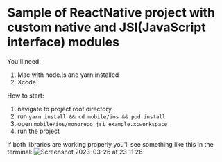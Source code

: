 # Sample of ReactNative project with custom native and JSI(JavaScript interface) modules

You'll need:
1. Mac with node.js and yarn installed
2. Xcode

How to start:
1. navigate to project root directory
2. run `yarn install && cd mobile/ios && pod install`
3. open `mobile/ios/monorepo_jsi_example.xcworkspace`
4. run the project

If both libraries are working properly you'll see something like this in the terminal:
![Screenshot 2023-03-26 at 23 11 26](https://user-images.githubusercontent.com/5202281/227801963-fefc1f93-0f5e-46da-beff-199e92a2faec.png)

